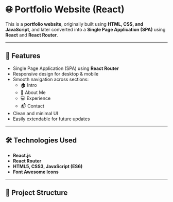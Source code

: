 # 🌐 Portfolio Website (React)

This is a **portfolio website**, originally built using **HTML, CSS, and JavaScript**, and later converted into a **Single Page Application (SPA)** using **React** and **React Router**.

---

## 🚀 Features
- Single Page Application (SPA) using **React Router**  
- Responsive design for desktop & mobile  
- Smooth navigation across sections:
  - 🏠 Intro  
  - 📖 About Me  
  - 💻 Experience  
  - 📬 Contact  
- Clean and minimal UI  
- Easily extendable for future updates  

---

## 🛠️ Technologies Used
- **React.js**  
- **React Router**  
- **HTML5, CSS3, JavaScript (ES6)**  
- **Font Awesome Icons**  

---

## 📂 Project Structure
